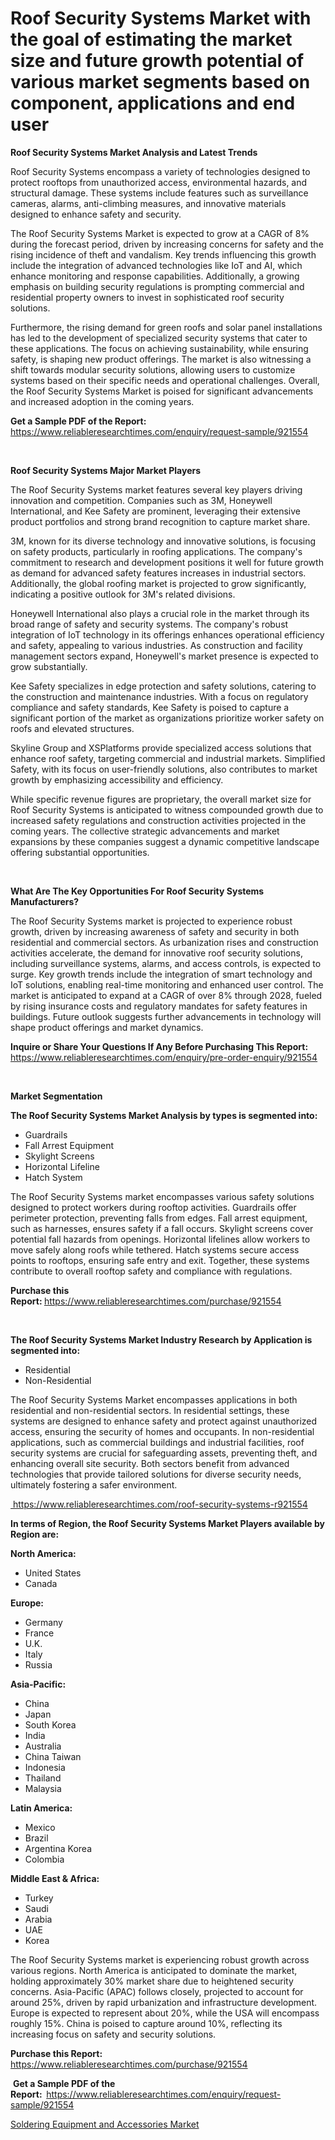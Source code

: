 <p><h1>Roof Security Systems Market with the goal of estimating the market size and future growth potential of various market segments based on component, applications and end user</h1></p><p><strong>Roof Security Systems Market Analysis and Latest Trends</strong></p>
<p><p>Roof Security Systems encompass a variety of technologies designed to protect rooftops from unauthorized access, environmental hazards, and structural damage. These systems include features such as surveillance cameras, alarms, anti-climbing measures, and innovative materials designed to enhance safety and security.</p><p>The Roof Security Systems Market is expected to grow at a CAGR of 8% during the forecast period, driven by increasing concerns for safety and the rising incidence of theft and vandalism. Key trends influencing this growth include the integration of advanced technologies like IoT and AI, which enhance monitoring and response capabilities. Additionally, a growing emphasis on building security regulations is prompting commercial and residential property owners to invest in sophisticated roof security solutions.</p><p>Furthermore, the rising demand for green roofs and solar panel installations has led to the development of specialized security systems that cater to these applications. The focus on achieving sustainability, while ensuring safety, is shaping new product offerings. The market is also witnessing a shift towards modular security solutions, allowing users to customize systems based on their specific needs and operational challenges. Overall, the Roof Security Systems Market is poised for significant advancements and increased adoption in the coming years.</p></p>
<p><strong>Get a Sample PDF of the Report:&nbsp;</strong> <a href="https://www.reliableresearchtimes.com/enquiry/request-sample/921554?utm_campaign=2229&utm_medium=2&utm_source=Github&utm_content=ia&utm_term=23022025&utm_id=roof-security-systems">https://www.reliableresearchtimes.com/enquiry/request-sample/921554</a></p>
<p>&nbsp;</p>
<p><strong>Roof Security Systems Major Market Players</strong></p>
<p><p>The Roof Security Systems market features several key players driving innovation and competition. Companies such as 3M, Honeywell International, and Kee Safety are prominent, leveraging their extensive product portfolios and strong brand recognition to capture market share.</p><p>3M, known for its diverse technology and innovative solutions, is focusing on safety products, particularly in roofing applications. The company's commitment to research and development positions it well for future growth as demand for advanced safety features increases in industrial sectors. Additionally, the global roofing market is projected to grow significantly, indicating a positive outlook for 3M's related divisions.</p><p>Honeywell International also plays a crucial role in the market through its broad range of safety and security systems. The company's robust integration of IoT technology in its offerings enhances operational efficiency and safety, appealing to various industries. As construction and facility management sectors expand, Honeywell's market presence is expected to grow substantially.</p><p>Kee Safety specializes in edge protection and safety solutions, catering to the construction and maintenance industries. With a focus on regulatory compliance and safety standards, Kee Safety is poised to capture a significant portion of the market as organizations prioritize worker safety on roofs and elevated structures.</p><p>Skyline Group and XSPlatforms provide specialized access solutions that enhance roof safety, targeting commercial and industrial markets. Simplified Safety, with its focus on user-friendly solutions, also contributes to market growth by emphasizing accessibility and efficiency.</p><p>While specific revenue figures are proprietary, the overall market size for Roof Security Systems is anticipated to witness compounded growth due to increased safety regulations and construction activities projected in the coming years. The collective strategic advancements and market expansions by these companies suggest a dynamic competitive landscape offering substantial opportunities.</p></p>
<p>&nbsp;</p>
<p><strong>What Are The Key Opportunities For Roof Security Systems Manufacturers?</strong></p>
<p><p>The Roof Security Systems market is projected to experience robust growth, driven by increasing awareness of safety and security in both residential and commercial sectors. As urbanization rises and construction activities accelerate, the demand for innovative roof security solutions, including surveillance systems, alarms, and access controls, is expected to surge. Key growth trends include the integration of smart technology and IoT solutions, enabling real-time monitoring and enhanced user control. The market is anticipated to expand at a CAGR of over 8% through 2028, fueled by rising insurance costs and regulatory mandates for safety features in buildings. Future outlook suggests further advancements in technology will shape product offerings and market dynamics.</p></p>
<p><strong>Inquire or Share Your Questions If Any Before Purchasing This Report:</strong> <a href="https://www.reliableresearchtimes.com/enquiry/pre-order-enquiry/921554?utm_campaign=2229&utm_medium=2&utm_source=Github&utm_content=ia&utm_term=23022025&utm_id=roof-security-systems">https://www.reliableresearchtimes.com/enquiry/pre-order-enquiry/921554</a></p>
<p>&nbsp;</p>
<p><strong>Market Segmentation</strong></p>
<p><strong>The Roof Security Systems Market Analysis by types is segmented into:</strong></p>
<p><ul><li>Guardrails</li><li>Fall Arrest Equipment</li><li>Skylight Screens</li><li>Horizontal Lifeline</li><li>Hatch System</li></ul></p>
<p><p>The Roof Security Systems market encompasses various safety solutions designed to protect workers during rooftop activities. Guardrails offer perimeter protection, preventing falls from edges. Fall arrest equipment, such as harnesses, ensures safety if a fall occurs. Skylight screens cover potential fall hazards from openings. Horizontal lifelines allow workers to move safely along roofs while tethered. Hatch systems secure access points to rooftops, ensuring safe entry and exit. Together, these systems contribute to overall rooftop safety and compliance with regulations.</p></p>
<p><strong>Purchase this Report:&nbsp;</strong><a href="https://www.reliableresearchtimes.com/purchase/921554?utm_campaign=2229&utm_medium=2&utm_source=Github&utm_content=ia&utm_term=23022025&utm_id=roof-security-systems">https://www.reliableresearchtimes.com/purchase/921554</a></p>
<p>&nbsp;</p>
<p><strong>The Roof Security Systems Market Industry Research by Application is segmented into:</strong></p>
<p><ul><li>Residential</li><li>Non-Residential</li></ul></p>
<p><p>The Roof Security Systems Market encompasses applications in both residential and non-residential sectors. In residential settings, these systems are designed to enhance safety and protect against unauthorized access, ensuring the security of homes and occupants. In non-residential applications, such as commercial buildings and industrial facilities, roof security systems are crucial for safeguarding assets, preventing theft, and enhancing overall site security. Both sectors benefit from advanced technologies that provide tailored solutions for diverse security needs, ultimately fostering a safer environment.</p></p>
<p><a href="https://www.reliableresearchtimes.com/roof-security-systems-r921554?utm_campaign=2229&utm_medium=2&utm_source=Github&utm_content=ia&utm_term=23022025&utm_id=roof-security-systems">&nbsp;https://www.reliableresearchtimes.com/roof-security-systems-r921554</a></p>
<p><strong>In terms of Region, the Roof Security Systems Market Players available by Region are:</strong></p>
<p>
    <p> <strong> North America: </strong>
        <ul>
            <li>United States</li>
            <li>Canada</li>
        </ul>
        </p> 
    <p> <strong> Europe: </strong>
        <ul>
            <li>Germany</li>
            <li>France</li>
            <li>U.K.</li>
            <li>Italy</li>
            <li>Russia</li>
        </ul>
        </p> 
    <p> <strong> Asia-Pacific: </strong>
        <ul>
            <li>China</li>
            <li>Japan</li>
            <li>South Korea</li>
            <li>India</li>
            <li>Australia</li>
            <li>China Taiwan</li>
            <li>Indonesia</li>
            <li>Thailand</li>
            <li>Malaysia</li>
        </ul>
        </p> 
    <p> <strong> Latin America: </strong>
        <ul>
            <li>Mexico</li>
            <li>Brazil</li>
            <li>Argentina Korea</li>
            <li>Colombia</li>
        </ul>
        </p> 
    <p> <strong> Middle East & Africa: </strong>
        <ul>
            <li>Turkey</li>
            <li>Saudi</li>
            <li>Arabia</li>
            <li>UAE</li>
            <li>Korea</li>
        </ul>
    </p>
    </p>
<p><p>The Roof Security Systems market is experiencing robust growth across various regions. North America is anticipated to dominate the market, holding approximately 30% market share due to heightened security concerns. Asia-Pacific (APAC) follows closely, projected to account for around 25%, driven by rapid urbanization and infrastructure development. Europe is expected to represent about 20%, while the USA will encompass roughly 15%. China is poised to capture around 10%, reflecting its increasing focus on safety and security solutions.</p></p>
<p><strong>Purchase this Report: </strong><a href="https://www.reliableresearchtimes.com/purchase/921554?utm_campaign=2229&utm_medium=2&utm_source=Github&utm_content=ia&utm_term=23022025&utm_id=roof-security-systems">https://www.reliableresearchtimes.com/purchase/921554</a></p>
<p>&nbsp;<strong>Get a Sample PDF of the Report:&nbsp;&nbsp;</strong><a href="https://www.reliableresearchtimes.com/enquiry/request-sample/921554?utm_campaign=2229&utm_medium=2&utm_source=Github&utm_content=ia&utm_term=23022025&utm_id=roof-security-systems">https://www.reliableresearchtimes.com/enquiry/request-sample/921554</a></p>
<p><strong></strong></p>
<p><p><a href="https://github.com/DianaWilson796/Market-Research-Report-List-1/blob/main/soldering-equipment-and-accessories-market.md?utm_campaign=2229&utm_medium=2&utm_source=Github&utm_content=ia&utm_term=23022025&utm_id=roof-security-systems">Soldering Equipment and Accessories Market</a></p></p>
